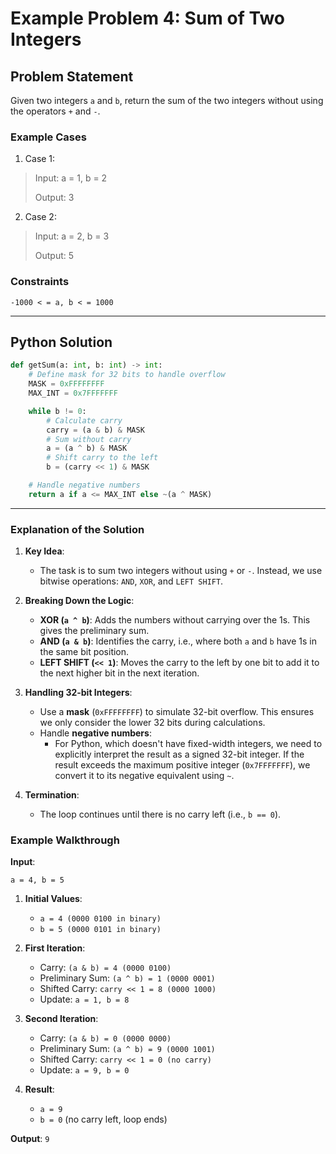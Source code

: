 # Example Problem 4: Sum of Two Integers

## Problem Statement
Given two integers `a` and `b`, return the sum of the two integers without using the operators `+` and `-`.

### Example Cases
1. Case 1:
>Input: a = 1, b = 2
>
>Output: 3

2. Case 2:
>Input: a = 2, b = 3
>
>Output: 5

### Constraints
`-1000 < = a, b < = 1000`

---
## Python Solution

```python
def getSum(a: int, b: int) -> int:
    # Define mask for 32 bits to handle overflow
    MASK = 0xFFFFFFFF
    MAX_INT = 0x7FFFFFFF

    while b != 0:
        # Calculate carry
        carry = (a & b) & MASK
        # Sum without carry
        a = (a ^ b) & MASK
        # Shift carry to the left
        b = (carry << 1) & MASK

    # Handle negative numbers
    return a if a <= MAX_INT else ~(a ^ MASK)
```

---

### Explanation of the Solution

1. **Key Idea**:
   - The task is to sum two integers without using `+` or `-`. Instead, we use bitwise operations: `AND`, `XOR`, and `LEFT SHIFT`.

2. **Breaking Down the Logic**:
   - **XOR (`a ^ b`)**: Adds the numbers without carrying over the 1s. This gives the preliminary sum.
   - **AND (`a & b`)**: Identifies the carry, i.e., where both `a` and `b` have 1s in the same bit position.
   - **LEFT SHIFT (`<< 1`)**: Moves the carry to the left by one bit to add it to the next higher bit in the next iteration.

3. **Handling 32-bit Integers**:
   - Use a **mask** (`0xFFFFFFFF`) to simulate 32-bit overflow. This ensures we only consider the lower 32 bits during calculations.
   - Handle **negative numbers**:
     - For Python, which doesn't have fixed-width integers, we need to explicitly interpret the result as a signed 32-bit integer. If the result exceeds the maximum positive integer (`0x7FFFFFFF`), we convert it to its negative equivalent using `~`.

4. **Termination**:
   - The loop continues until there is no carry left (i.e., `b == 0`).

### Example Walkthrough

**Input**:  
```
a = 4, b = 5
```
1. **Initial Values**:  
   - `a = 4 (0000 0100 in binary)`  
   - `b = 5 (0000 0101 in binary)`  

2. **First Iteration**:  
   - Carry: `(a & b) = 4 (0000 0100)`  
   - Preliminary Sum: `(a ^ b) = 1 (0000 0001)`  
   - Shifted Carry: `carry << 1 = 8 (0000 1000)`  
   - Update: `a = 1, b = 8`

3. **Second Iteration**:  
   - Carry: `(a & b) = 0 (0000 0000)`  
   - Preliminary Sum: `(a ^ b) = 9 (0000 1001)`  
   - Shifted Carry: `carry << 1 = 0 (no carry)`  
   - Update: `a = 9, b = 0`

4. **Result**:  
   - `a = 9`  
   - `b = 0` (no carry left, loop ends)

**Output**: `9`
